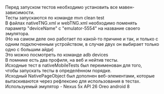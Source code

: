 Перед запуском тестов необходимо установить все мавен-зависимости.  
Тесты запускаются по команде mvn clean test  
В файлах nativeTNG.xml и webTNG.xml необходимо поменять  
параметр "deviceName" с "emulator-5554" на название своего эмулятора.  
(Но на самом деле оно работает по какой-то причине и так, и только с одним подключенным устройством, в случае двух он выбирает только одно с большим айди)    
Это можно посмотреть по команде adb devices  
В помнике есть два профиля, на веб и нейтив тесты.  
Исходные тест в nativeMobileTests был переименован для того,  
чтобы запускать тесты в определённом порядке.  
Исходный NativePageObject был дополнен веб-элементами, 
которые вытаскиваются через рефлексию для использования в тестах.
Используемый эмулятор - Nexus 5x API 26 Oreo android 8
